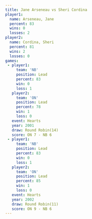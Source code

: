 ```yaml
---
title: Jane Arseneau vs Sheri Cordina
player1:              
  name: Arseneau, Jane
  percent: 83         
  wins: 0             
  losses: 2           
player2:              
  name: Cordina, Sheri
  percent: 81         
  wins: 2             
  losses: 0           
games:
 - player1:        
     team: 'NB'    
     position: Lead
     percent: 83   
     win: 0        
     loss: 1       
   player2:        
     team: 'ON'    
     position: Lead
     percent: 78   
     win: 1        
     loss: 0       
   event: Hearts        
   year: 2001           
   draw: Round Robin(14)
   score: ON 7 - NB 6   
 - player1:        
     team: 'NB'    
     position: Lead
     percent: 83   
     win: 0        
     loss: 1       
   player2:        
     team: 'ON'    
     position: Lead
     percent: 85   
     win: 1        
     loss: 0       
   event: Hearts        
   year: 2002           
   draw: Round Robin(11)
   score: ON 9 - NB 6   
---
```

